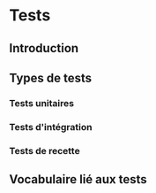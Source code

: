 # Tests

## Introduction

## Types de tests

### Tests unitaires

### Tests d'intégration

### Tests de recette

## Vocabulaire lié aux tests